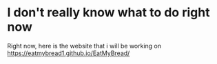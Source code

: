 # I don't really know what to do right now
  Right now, here is the website that i will be working on https://eatmybread1.github.io/EatMyBread/
 
